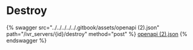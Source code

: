 # Destroy

{% swagger src="../../../../../.gitbook/assets/openapi (2).json" path="/ivr_servers/{id}/destroy" method="post" %}
[openapi (2).json](<../../../../../.gitbook/assets/openapi (2).json>)
{% endswagger %}
